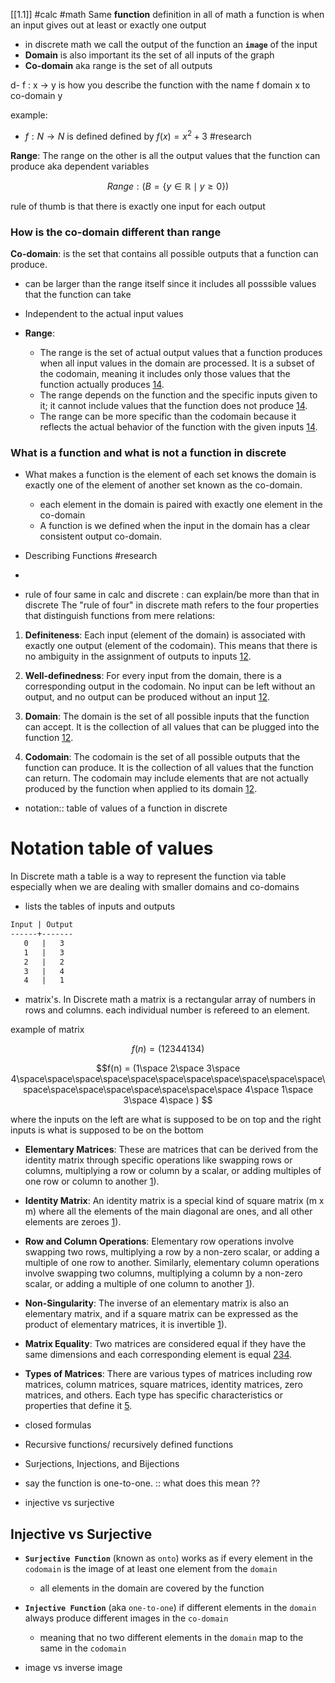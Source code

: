 [[1.1]] #calc #math
Same **function** definition in all of math a function is when an input gives out at least or exactly one output

- in discrete math we call the output of the function an **`image`** of the input 
-  **Domain** is also important its the set of all inputs of the graph 
- **Co-domain** aka range is the set of all outputs

d- f : x -> y is how you describe the function with the name f domain x to co-domain y 


example: 
- $f : N → N$ is defined defined by $f (x) = x^2 + 3$  #research 

**Range**: The range on the other is all the output values that the function can produce  aka dependent variables 

$$Range: ( B = \{ y \in \mathbb{R} \mid y \geq 0 \} )$$

rule of thumb is that there is exactly one input for each output 

### How is the co-domain different than range 
**Co-domain**: is the set that contains all possible outputs that a function can produce.  

- can be larger than the range itself since it includes all posssible values that the function can take 
- Independent to the actual input values 

- **Range**:
    - The range is the set of actual output values that a function produces when all input values in the domain are processed. It is a subset of the codomain, meaning it includes only those values that the function actually produces [1](https://math.stackexchange.com/questions/3317941/what-is-the-difference-between-codomain-and-range)[4](https://www.tutorialspoint.com/difference-between-codomain-and-range).
    - The range depends on the function and the specific inputs given to it; it cannot include values that the function does not produce [1](https://math.stackexchange.com/questions/3317941/what-is-the-difference-between-codomain-and-range)[4](https://www.tutorialspoint.com/difference-between-codomain-and-range).
    - The range can be more specific than the codomain because it reflects the actual behavior of the function with the given inputs [1](https://math.stackexchange.com/questions/3317941/what-is-the-difference-between-codomain-and-range)[4](https://www.tutorialspoint.com/difference-between-codomain-and-range).
### What is a function and what is not a function in discrete 
- What makes a function is the element of each set knows the domain is exactly one of the element of another set known as the co-domain. 
	- each element in the domain is paired with exactly one element in the co-domain
	- A function is we defined when the input in the domain has a clear consistent output co-domain. 


- Describing Functions #research 
- 
- rule of four same in calc and discrete : can explain/be more than that in discrete 
The "rule of four" in discrete math refers to the four properties that distinguish functions from mere relations:

1. **Definiteness**: Each input (element of the domain) is associated with exactly one output (element of the codomain). This means that there is no ambiguity in the assignment of outputs to inputs [1](https://discrete.openmathbooks.org/dmoi3/sec_intro-functions.html)[2](https://discrete.openmathbooks.org/dmoi2/sec_intro-functions.html).
    
2. **Well-definedness**: For every input from the domain, there is a corresponding output in the codomain. No input can be left without an output, and no output can be produced without an input [1](https://discrete.openmathbooks.org/dmoi3/sec_intro-functions.html)[2](https://discrete.openmathbooks.org/dmoi2/sec_intro-functions.html).
    
3. **Domain**: The domain is the set of all possible inputs that the function can accept. It is the collection of all values that can be plugged into the function [1](https://discrete.openmathbooks.org/dmoi3/sec_intro-functions.html)[2](https://discrete.openmathbooks.org/dmoi2/sec_intro-functions.html).
    
4. **Codomain**: The codomain is the set of all possible outputs that the function can produce. It is the collection of all values that the function can return. The codomain may include elements that are not actually produced by the function when applied to its domain [1](https://discrete.openmathbooks.org/dmoi3/sec_intro-functions.html)[2](https://discrete.openmathbooks.org/dmoi2/sec_intro-functions.html).


- notation:: table of values of a function in discrete 

# Notation table of values
In Discrete math a table is a way to represent the function via table especially when we are dealing with smaller domains and co-domains

- lists the tables of inputs and outputs 
```markdown
Input | Output
------+-------
   0   |   3
   1   |   3
   2   |   2
   3   |   4
   4   |   1

```


- matrix's. 
In Discrete math a matrix is a rectangular array of numbers in rows and columns. each individual number is refereed to an element. 

example of matrix 
```math
f(n) =  
(1  2  3  4
4  1  3  4
)

```

$$f(n) =  
(1\space  2\space  3\space  4\space\space\space\space\space\space\space\space\space\space\space\space\space\space\space\space\space\space\space
4\space  1\space  3\space  4\space
)
$$

where the inputs on the left are what is supposed to be on top and the right inputs is what is supposed to be on the bottom 

- **Elementary Matrices**: These are matrices that can be derived from the identity matrix through specific operations like swapping rows or columns, multiplying a row or column by a scalar, or adding multiples of one row or column to another [1](https://www.geeksforgeeks.org/elementary-matrices-discrete-mathematics/#:~:text=A%20matrix%20is%20a%20collection,3*3%20%3D%209)).
    
- **Identity Matrix**: An identity matrix is a special kind of square matrix (m x m) where all the elements of the main diagonal are ones, and all other elements are zeroes [1](https://www.geeksforgeeks.org/elementary-matrices-discrete-mathematics/#:~:text=A%20matrix%20is%20a%20collection,3*3%20%3D%209)).
    

- **Row and Column Operations**: Elementary row operations involve swapping two rows, multiplying a row by a non-zero scalar, or adding a multiple of one row to another. Similarly, elementary column operations involve swapping two columns, multiplying a column by a non-zero scalar, or adding a multiple of one column to another [1](https://www.geeksforgeeks.org/elementary-matrices-discrete-mathematics/#:~:text=A%20matrix%20is%20a%20collection,3*3%20%3D%209)).

- **Non-Singularity**: The inverse of an elementary matrix is also an elementary matrix, and if a square matrix can be expressed as the product of elementary matrices, it is invertible [1](https://www.geeksforgeeks.org/elementary-matrices-discrete-mathematics/#:~:text=A%20matrix%20is%20a%20collection,3*3%20%3D%209)).

- **Matrix Equality**: Two matrices are considered equal if they have the same dimensions and each corresponding element is equal [2](https://www.javatpoint.com/matrix-in-discrete-mathematics)[3](https://www.math.fsu.edu/~pkirby/mad2104/SlideShow/s5_4.pdf)[4](http://courses.ics.hawaii.edu/ReviewICS141/morea/linear-algebra/Matrices-QA.pdf).

- **Types of Matrices**: There are various types of matrices including row matrices, column matrices, square matrices, identity matrices, zero matrices, and others. Each type has specific characteristics or properties that define it [5](https://www.javatpoint.com/type-of-matrices-in-discrete-mathematics).


- closed formulas 
- Recursive functions/ recursively defined functions 
- Surjections, Injections, and Bijections




- say the function is one-to-one.  :: what does this mean ?? 
- injective vs surjective 
## Injective vs Surjective

- **`Surjective Function`**  (known as `onto`) works as if every element in the `codomain` is the image of at least one element from the `domain` 
	- all elements in  the domain are covered by the function 

- **`Injective Function`** (aka `one-to-one`) if different elements in the `domain` always produce different images in the `co-domain` 
	- meaning that no two different elements in the `domain` map to the same in the `codomain` 

- image vs inverse image 